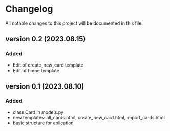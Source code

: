 # Changelog

All notable changes to this project will be documented in this file.

## version 0.2 (2023.08.15)

### Added 
- Edit of create_new_card template 
- Edit of home template 

## version 0.1 (2023.08.10)

### Added
- class Card in models.py
- new templates: all_cards.html, create_new_card.html, import_cards.html
- basic structure for aplication



